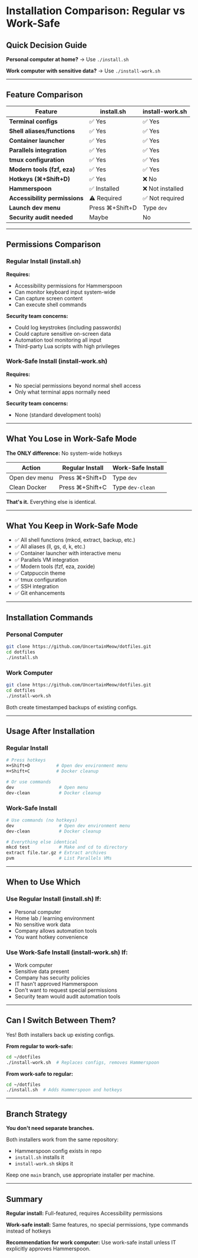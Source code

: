 # Installation Comparison: Regular vs Work-Safe

## Quick Decision Guide

**Personal computer at home?** → Use `./install.sh`

**Work computer with sensitive data?** → Use `./install-work.sh`

---

## Feature Comparison

| Feature | install.sh | install-work.sh |
|---------|-----------|----------------|
| **Terminal configs** | ✅ Yes | ✅ Yes |
| **Shell aliases/functions** | ✅ Yes | ✅ Yes |
| **Container launcher** | ✅ Yes | ✅ Yes |
| **Parallels integration** | ✅ Yes | ✅ Yes |
| **tmux configuration** | ✅ Yes | ✅ Yes |
| **Modern tools (fzf, eza)** | ✅ Yes | ✅ Yes |
| **Hotkeys (⌘+Shift+D)** | ✅ Yes | ❌ No |
| **Hammerspoon** | ✅ Installed | ❌ Not installed |
| **Accessibility permissions** | ⚠️ Required | ✅ Not required |
| **Launch dev menu** | Press ⌘+Shift+D | Type `dev` |
| **Security audit needed** | Maybe | No |

---

## Permissions Comparison

### Regular Install (install.sh)

**Requires:**
- Accessibility permissions for Hammerspoon
- Can monitor keyboard input system-wide
- Can capture screen content
- Can execute shell commands

**Security team concerns:**
- Could log keystrokes (including passwords)
- Could capture sensitive on-screen data
- Automation tool monitoring all input
- Third-party Lua scripts with high privileges

### Work-Safe Install (install-work.sh)

**Requires:**
- No special permissions beyond normal shell access
- Only what terminal apps normally need

**Security team concerns:**
- None (standard development tools)

---

## What You Lose in Work-Safe Mode

**The ONLY difference:** No system-wide hotkeys

| Action | Regular Install | Work-Safe Install |
|--------|----------------|------------------|
| Open dev menu | Press ⌘+Shift+D | Type `dev` |
| Clean Docker | Press ⌘+Shift+C | Type `dev-clean` |

**That's it.** Everything else is identical.

---

## What You Keep in Work-Safe Mode

- ✅ All shell functions (mkcd, extract, backup, etc.)
- ✅ All aliases (ll, gs, d, k, etc.)
- ✅ Container launcher with interactive menu
- ✅ Parallels VM integration
- ✅ Modern tools (fzf, eza, zoxide)
- ✅ Catppuccin theme
- ✅ tmux configuration
- ✅ SSH integration
- ✅ Git enhancements

---

## Installation Commands

### Personal Computer

```bash
git clone https://github.com/UncertainMeow/dotfiles.git
cd dotfiles
./install.sh
```

### Work Computer

```bash
git clone https://github.com/UncertainMeow/dotfiles.git
cd dotfiles
./install-work.sh
```

Both create timestamped backups of existing configs.

---

## Usage After Installation

### Regular Install

```bash
# Press hotkeys
⌘+Shift+D          # Open dev environment menu
⌘+Shift+C          # Docker cleanup

# Or use commands
dev                 # Open menu
dev-clean           # Docker cleanup
```

### Work-Safe Install

```bash
# Use commands (no hotkeys)
dev                 # Open dev environment menu
dev-clean           # Docker cleanup

# Everything else identical
mkcd test           # Make and cd to directory
extract file.tar.gz # Extract archives
pvm                 # List Parallels VMs
```

---

## When to Use Which

### Use Regular Install (install.sh) If:

- Personal computer
- Home lab / learning environment
- No sensitive work data
- Company allows automation tools
- You want hotkey convenience

### Use Work-Safe Install (install-work.sh) If:

- Work computer
- Sensitive data present
- Company has security policies
- IT hasn't approved Hammerspoon
- Don't want to request special permissions
- Security team would audit automation tools

---

## Can I Switch Between Them?

Yes! Both installers back up existing configs.

**From regular to work-safe:**
```bash
cd ~/dotfiles
./install-work.sh  # Replaces configs, removes Hammerspoon
```

**From work-safe to regular:**
```bash
cd ~/dotfiles
./install.sh  # Adds Hammerspoon and hotkeys
```

---

## Branch Strategy

**You don't need separate branches.**

Both installers work from the same repository:
- Hammerspoon config exists in repo
- `install.sh` installs it
- `install-work.sh` skips it

Keep one `main` branch, use appropriate installer per machine.

---

## Summary

**Regular install:** Full-featured, requires Accessibility permissions

**Work-safe install:** Same features, no special permissions, type commands instead of hotkeys

**Recommendation for work computer:** Use work-safe install unless IT explicitly approves Hammerspoon.
